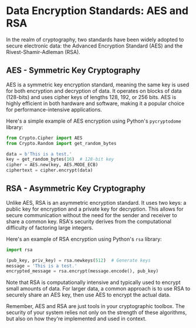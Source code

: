 # Data Encryption Standards: AES and RSA

In the realm of cryptography, two standards have been widely adopted to secure electronic data: the Advanced Encryption Standard (AES) and the Rivest-Shamir-Adleman (RSA).

## AES - Symmetric Key Cryptography

AES is a symmetric key encryption standard, meaning the same key is used for both encryption and decryption of data. It operates on blocks of data (128-bits) and uses cipher keys of lengths 128, 192, or 256 bits. AES is highly efficient in both hardware and software, making it a popular choice for performance-intensive applications.

Here's a simple example of AES encryption using Python's `pycryptodome` library:

```python
from Crypto.Cipher import AES
from Crypto.Random import get_random_bytes

data = b'This is a test.'
key = get_random_bytes(16)  # 128-bit key
cipher = AES.new(key, AES.MODE_ECB)
ciphertext = cipher.encrypt(data)
```

## RSA - Asymmetric Key Cryptography

Unlike AES, RSA is an asymmetric encryption standard. It uses two keys: a public key for encryption and a private key for decryption. This allows for secure communication without the need for the sender and receiver to share a common key. RSA's security derives from the computational difficulty of factoring large integers.

Here's an example of RSA encryption using Python's `rsa` library:

```python
import rsa

(pub_key, priv_key) = rsa.newkeys(512)  # Generate keys
message = 'This is a test.'
encrypted_message = rsa.encrypt(message.encode(), pub_key)
```

Note that RSA is computationally intensive and typically used to encrypt small amounts of data. For larger data, a common approach is to use RSA to securely share an AES key, then use AES to encrypt the actual data. 

Remember, AES and RSA are just tools in your cryptographic toolbox. The security of your system relies not only on the strength of these algorithms, but also on how they're implemented and used in context.